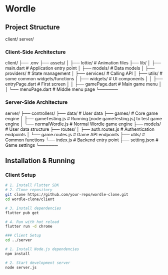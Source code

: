 # Wordle


## Project Structure
client/
server/

### Client-Side Architecture
client/
├── .env
├── assets/
│ ├── lottie/   # Animation files
├── lib/
│ ├── main.dart # Application entry point
│ ├── models/   # Data models
│ ├── providers/ # State management
│ ├── services/ # Calling API
│ ├── utils/  # some common widgets/functions
│ ├── widgets/  # UI components
│ │ ├── entryPage.dart # First screen
│ │ ├── gamePage.dart # Main game menu
│ │ └── menuPage.dart # Middle menu page
└──────

### Server-Side Architecture
server/
├── controllers/
├── data/   # User data
├── games/   # Core game engine
│ ├── gameTesting.js # Running [node gameTesting.js] to test game engine
│ └── normalWordle.js # Normal Wordle game engine
├── models/     # User data structure
├── routes/
│ ├── auth.routes.js # Authentication endpoints
│ └── game.routes.js # Game API endpoints
├── utils/  # Common functions
└── index.js    # Backend entry point
├── setting.json # Game settings
└──────


## Installation & Running

### Client Setup
```bash
# 1. Install Flutter SDK
# 2. Clone repository
git clone https://github.com/your-repo/wordle-clone.git
cd wordle-clone/client

# 3. Install dependencies
flutter pub get

# 4. Run with hot reload
flutter run -d chrome

### Client Setup
cd ../server

# 1. Install Node.js dependencies
npm install

# 2. Start development server
node server.js